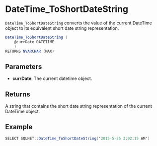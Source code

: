 # DateTime_ToShortDateString

`DateTime_ToShortDateString` converts the value of the current DateTime object to its equivalent short date string representation.

```csharp
DateTime_ToShortDateString (
	@currDate DATETIME
	)
RETURNS NVARCHAR (MAX)
```

## Parameters

 - **currDate**: The current datetime object.

## Returns

A string that contains the short date string representation of the current DateTime object.

## Example

```csharp
SELECT SQLNET::DateTime_ToShortDateString('2015-5-25 3:02:15 AM')
```


